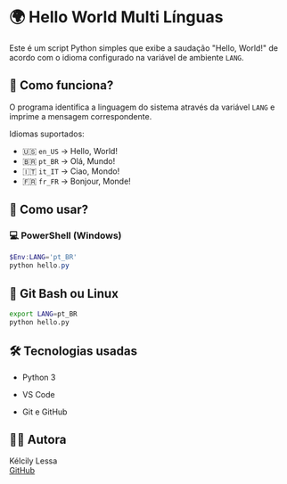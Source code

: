 # 🌍 Hello World Multi Línguas

Este é um script Python simples que exibe a saudação "Hello, World!" de acordo com o idioma configurado na variável de ambiente `LANG`.

## 📜 Como funciona?

O programa identifica a linguagem do sistema através da variável `LANG` e imprime a mensagem correspondente.

Idiomas suportados:

- 🇺🇸 `en_US` → Hello, World!
- 🇧🇷 `pt_BR` → Olá, Mundo!
- 🇮🇹 `it_IT` → Ciao, Mondo!
- 🇫🇷 `fr_FR` → Bonjour, Monde!

## 🚀 Como usar?

### 💻 PowerShell (Windows)

```powershell
$Env:LANG='pt_BR'
python hello.py
```
## 🐧 Git Bash ou Linux

```bash
export LANG=pt_BR
python hello.py
```

## 🛠️ Tecnologias usadas

- Python 3

- VS Code

- Git e GitHub



## 👩‍💻 Autora

Kélcily Lessa    
[GitHub](https://github.com/Layle234)
